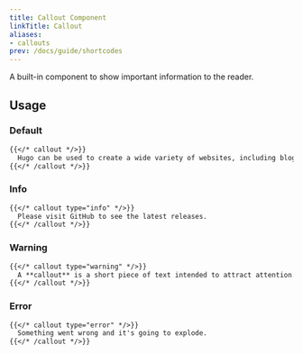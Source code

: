 ```yaml
---
title: Callout Component
linkTitle: Callout
aliases:
- callouts
prev: /docs/guide/shortcodes
---
```


A built-in component to show important information to the reader.

<!--more-->

## Usage

### Default

```markdown
{{</* callout */>}}
  Hugo can be used to create a wide variety of websites, including blogs, portfolios, documentation sites, and more.
{{</* /callout */>}}
```

### Info

```markdown
{{</* callout type="info" */>}}
  Please visit GitHub to see the latest releases.
{{</* /callout */>}}
```

### Warning

```markdown
{{</* callout type="warning" */>}}
  A **callout** is a short piece of text intended to attract attention.
{{</* /callout */>}}
```

### Error


```markdown
{{</* callout type="error" */>}}
  Something went wrong and it's going to explode.
{{</* /callout */>}}
```
